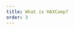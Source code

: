 ```yaml
---
title: What is HAXCamp?
order: 3
---
```


<md-block source="/raw-markdown/details.md" style="font-family: helvetica, sans-serif; word-break: normal !important;"></md-block>
